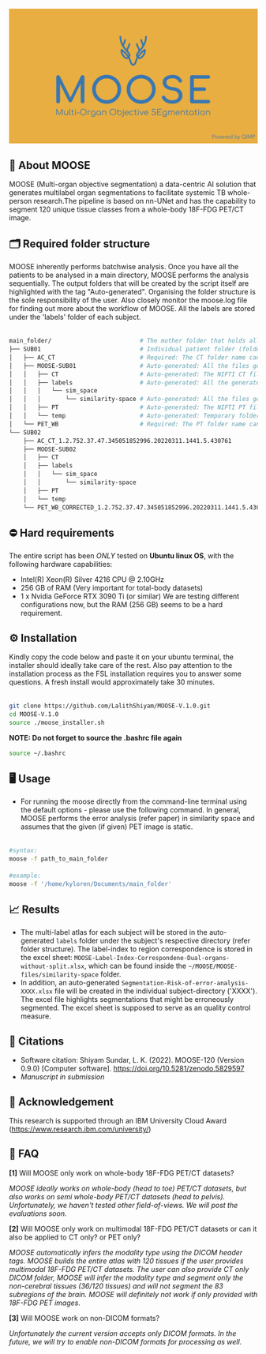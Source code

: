 ![Moose-logo](Images/Moose-logo.png)

## 🦌 About MOOSE 

MOOSE (Multi-organ objective segmentation) a data-centric AI solution that generates multilabel organ segmentations to facilitate systemic TB whole-person research.The pipeline is based on nn-UNet and has the capability to segment 120 unique tissue classes from a whole-body 18F-FDG PET/CT image.

## 🗂 Required folder structure 

MOOSE inherently performs batchwise analysis. Once you have all the patients to be analysed in a main directory, MOOSE performs the analysis sequentially. The output folders that will be created by the script itself are highlighted with the tag "Auto-generated". Organising the folder structure is the sole responsibility of the user. Also closely monitor the moose.log file for finding out more about the workflow of MOOSE. All the labels are stored under the 'labels' folder of each subject. 

```bash

main_folder/                         # The mother folder that holds all the patient folders (folder name can be anything)
├── SUB01                            # Individual patient folder (folder name can be anything)  
│   ├── AC_CT                        # Required: The CT folder name can be named anything as long as the files inside this folder is DICOM 
│   ├── MOOSE-SUB01                  # Auto-generated: All the files generated by MOOSE will be stored here
│   │   ├── CT                       # Auto-generated: The NIFTI CT file derived from the DICOM images will be stored here 
│   │   ├── labels                   # Auto-generated: All the generated labels will be stored here
│   │   │   └── sim_space            
│   │   │       └── similarity-space # Auto-generated: All the files generated during the error analysis  will be stored here
│   │   ├── PT                       # Auto-generated: The NIFTI PT file dereived from DICOM images will be stored here
│   │   └── temp                     # Auto-generated: Temporary folder for house-keeping                 
│   └── PET_WB                       # Required: The PT folder name can be named anything as long as the files inside this folder is DICOM          
└── SUB02
    ├── AC_CT_1.2.752.37.47.345051852996.20220311.1441.5.430761
    ├── MOOSE-SUB02
    │   ├── CT
    │   ├── labels
    │   │   └── sim_space
    │   │       └── similarity-space
    │   ├── PT
    │   └── temp
    └── PET_WB_CORRECTED_1.2.752.37.47.345051852996.20220311.1441.5.430763
```

## ⛔️ Hard requirements 

The entire script has been *ONLY* tested on **Ubuntu linux OS**, with the following hardware capabilities:
- Intel(R) Xeon(R) Silver 4216 CPU @ 2.10GHz 
- 256 GB of RAM (Very important for total-body datasets)
- 1 x Nvidia GeForce RTX 3090 Ti (or similar)
We are testing different configurations now, but the RAM (256 GB) seems to be a hard requirement. 

## ⚙️ Installation

Kindly copy the code below and paste it on your ubuntu terminal, the installer should ideally take care of the rest. Also pay attention to the installation process as the FSL installation requires you to answer some questions. A fresh install would approximately take 30 minutes.

```bash

git clone https://github.com/LalithShiyam/MOOSE-V.1.0.git
cd MOOSE-V.1.0
source ./moose_installer.sh
```
**NOTE: Do not forget to source the .bashrc file again**

```bash
source ~/.bashrc
```
## 🖥 Usage

- For running the moose directly from the command-line terminal using the default options - please use the following command. In general, MOOSE performs the error analysis (refer paper) in similarity space and assumes that the given (if given) PET image is static.

```bash

#syntax:
moose -f path_to_main_folder 

#example: 
moose -f '/home/kyloren/Documents/main_folder'

```
## 📈 Results

- The multi-label atlas for each subject will be stored in the auto-generated ```labels``` folder under the subject's respective directory (refer folder structure). The label-index to region correspondence is stored in the excel sheet: ```MOOSE-Label-Index-Correspondene-Dual-organs-without-split.xlsx```, which can be found inside the ```~/MOOSE/MOOSE-files/similarity-space``` folder.
- In addition, an auto-generated ```Segmentation-Risk-of-error-analysis-XXXX.xlsx``` file will be created in the individual subject-directory ('XXXX'). The excel file highlights segmentations that might be erroneously segmented. The excel sheet is supposed to serve as an quality control measure.

## 📖 Citations

- Software citation: Shiyam Sundar, L. K. (2022). MOOSE-120 (Version 0.9.0) [Computer software]. https://doi.org/10.5281/zenodo.5829597
- *Manuscript in submission*

## 🙏 Acknowledgement

This research is supported through an IBM University Cloud Award (https://www.research.ibm.com/university/)

## 🙋 FAQ

**[1]** Will MOOSE only work on whole-body 18F-FDG PET/CT datasets?

  *MOOSE ideally works on whole-body (head to toe) PET/CT datasets, but also works on semi whole-body PET/CT datasets (head to pelvis). Unfortunately, we haven't tested other field-of-views. We will post the evaluations soon.*


**[2]** Will MOOSE only work on multimodal 18F-FDG PET/CT datasets or can it also be applied to CT only? or PET only?

 *MOOSE automatically infers the modality type using the DICOM header tags. MOOSE builds the entire atlas with 120 tissues if the user provides multimodal 18F-FDG PET/CT datasets. The user can also provide CT only DICOM folder, MOOSE will infer the modality type and segment only the non-cerebral tissues (36/120 tissues) and will not segment the 83 subregions of the brain. MOOSE will definitely not work if only provided with 18F-FDG PET images.*


**[3]** Will MOOSE work on non-DICOM formats?

 *Unfortunately the current version accepts only DICOM formats. In the future, we will try to enable non-DICOM formats for processing as well.*


